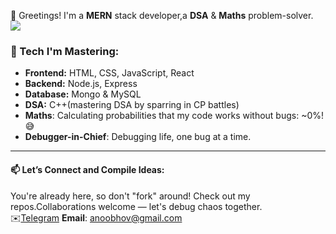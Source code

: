  👋 Greetings! 
 I'm a **MERN** stack developer,a **DSA** & **Maths** problem-solver.
<img src="https://user-images.githubusercontent.com/73097560/115834477-dbab4500-a447-11eb-908a-139a6edaec5c.gif">             

### 🔧 Tech I'm Mastering:
- **Frontend:** HTML, CSS, JavaScript, React
- **Backend:** Node.js, Express
- **Database:** Mongo & MySQL
- **DSA:** C++(mastering DSA by sparring in CP battles)
- **Maths**: Calculating probabilities that my code works without bugs: ~0%! 😅
- **Debugger-in-Chief**: Debugging life, one bug at a time.
---

#### 📫 Let’s Connect and Compile Ideas:
You're already here, so don't "fork" around! Check out my repos.Collaborations welcome — let's debug chaos together.<br>
✉️[Telegram](https://t.me/anoobhov) **Email**: anoobhov@gmail.com
